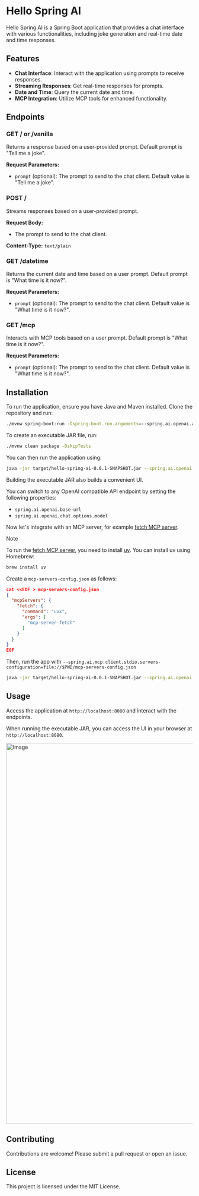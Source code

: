 # Hello Spring AI

Hello Spring AI is a Spring Boot application that provides a chat interface with various functionalities, including joke generation and real-time date and time responses.

## Features

- **Chat Interface**: Interact with the application using prompts to receive responses.
- **Streaming Responses**: Get real-time responses for prompts.
- **Date and Time**: Query the current date and time.
- **MCP Integration**: Utilize MCP tools for enhanced functionality.

## Endpoints

### GET / or /vanilla

Returns a response based on a user-provided prompt. Default prompt is "Tell me a joke".

**Request Parameters:**
- `prompt` (optional): The prompt to send to the chat client. Default value is "Tell me a joke".

### POST /

Streams responses based on a user-provided prompt.

**Request Body:**
- The prompt to send to the chat client.

**Content-Type:** `text/plain`

### GET /datetime

Returns the current date and time based on a user prompt. Default prompt is "What time is it now?".

**Request Parameters:**
- `prompt` (optional): The prompt to send to the chat client. Default value is "What time is it now?".

### GET /mcp

Interacts with MCP tools based on a user prompt. Default prompt is "What time is it now?".

**Request Parameters:**
- `prompt` (optional): The prompt to send to the chat client. Default value is "What time is it now?".

## Installation

To run the application, ensure you have Java and Maven installed. Clone the repository and run:

```bash
./mvnw spring-boot:run -Dspring-boot.run.arguments=--spring.ai.openai.api-key=sk-YOUR_API_KEY
```

To create an executable JAR file, run:

```bash
./mvnw clean package -DskipTests
```

You can then run the application using:

```bash
java -jar target/hello-spring-ai-0.0.1-SNAPSHOT.jar --spring.ai.openai.api-key=sk-YOUR_API_KEY
```

Building the executable JAR also builds a convenient UI.

You can switch to any OpenAI compatible API endpoint by setting the following properties:

* `spring.ai.openai.base-url`
* `spring.ai.openai.chat.options.model`


Now let's integrate with an MCP server, for example [fetch MCP server](https://github.com/zcaceres/fetch-mcp). 

> [!NOTE] 
> To run the [fetch MCP server](https://github.com/zcaceres/fetch-mcp), you need to install [uv](https://docs.astral.sh/uv/). You can install uv using Homebrew:
> ```bash
> brew install uv
> ```

Create a `mcp-servers-config.json` as follows:

```json
cat <<EOF > mcp-servers-config.json
{
  "mcpServers": {
    "fetch": {
      "command": "uvx",
      "args": [
        "mcp-server-fetch"
      ]
    }
  }
}
EOF
```

Then, run the app with `--spring.ai.mcp.client.stdio.servers-configuration=file://$PWD/mcp-servers-config.json`

```bash
java -jar target/hello-spring-ai-0.0.1-SNAPSHOT.jar --spring.ai.openai.api-key=sk-YOUR_API_KEY --spring.ai.mcp.client.stdio.servers-configuration=file://$PWD/mcp-servers-config.json
```

## Usage

Access the application at `http://localhost:8080` and interact with the endpoints.

When running the executable JAR, you can access the UI in your browser at `http://localhost:8080`.

<img width="1024" alt="Image" src="https://github.com/user-attachments/assets/dc5e8139-1c12-480e-be6f-3fe3a21c34ad" />

## Contributing

Contributions are welcome! Please submit a pull request or open an issue.

## License

This project is licensed under the MIT License.